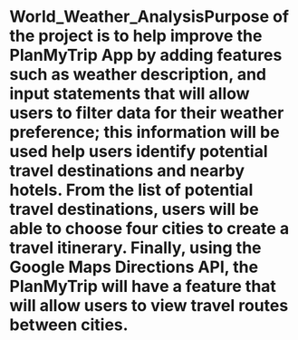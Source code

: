 # World_Weather_AnalysisPurpose of the project is to help improve the PlanMyTrip App by adding features such as weather description, and input statements that will allow users to filter data for their weather preference; this information will be used help users identify potential travel destinations and nearby hotels. From the list of potential travel destinations, users will be able to choose four cities to create a travel itinerary. Finally, using the Google Maps Directions API, the PlanMyTrip will have a feature that will allow users to view travel routes between cities.
